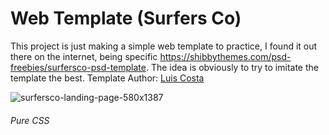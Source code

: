 # Web Template (Surfers Co)

This project is just making a simple web template to practice, I found it out there on the internet, being specific https://shibbythemes.com/psd-freebies/surfersco-psd-template.
The idea is obviously to try to imitate the template the best. Template Author: [Luis Costa](http://lucaal.co/?utm_source=shibby)


![surfersco-landing-page-580x1387](https://user-images.githubusercontent.com/12851489/54403448-a98a5f00-4695-11e9-8edc-0d73c29e85e3.jpg)

###### Pure CSS
